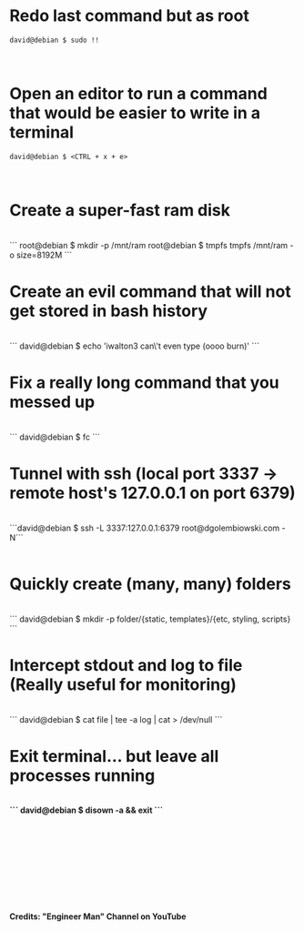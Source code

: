 # Redo last command but as root
```
david@debian $ sudo !!
```
<br />

# Open an editor to run a command that would be easier to write in a terminal
```
david@debian $ <CTRL + x + e>
```
<br />

# Create a super-fast ram disk
<br />
```
root@debian $ mkdir -p /mnt/ram
root@debian $ tmpfs tmpfs /mnt/ram -o size=8192M
```
<br />

# Create an evil command that will not get stored in bash history
<br />
```
david@debian $ <space character>echo 'iwalton3 can\'t even type (oooo burn)'
```
<br />

# Fix a really long command that you messed up
<br />
```
david@debian $ fc
```
<br />

# Tunnel with ssh (local port 3337 -> remote host's 127.0.0.1 on port 6379)
<br />
```david@debian $ ssh -L 3337:127.0.0.1:6379 root@dgolembiowski.com -N```<br />
<br />

# Quickly create (many, many) folders
<br />
```
david@debian $ mkdir -p folder/{static, templates}/{etc, styling, scripts}
```
<br />

# Intercept stdout and log to file (Really useful for monitoring)
<br />
```
david@debian $ cat file | tee -a log | cat > /dev/null
```
<b />

# Exit terminal... but leave all processes running
<br />
```
david@debian $ disown -a && exit
```
<br />
<br />
<br />
<br />
<br />
<br />
<br />
<br />
<br />
<br />
<br />
Credits: "Engineer Man" Channel on YouTube
